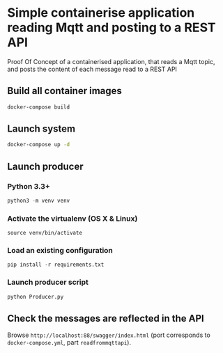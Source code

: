
# Simple containerise application reading Mqtt and posting to a REST API

Proof Of Concept of a containerised application, that reads a Mqtt topic, and posts the content of each message read to a REST API

## Build all container images

```bash
docker-compose build
```

## Launch system

```bash
docker-compose up -d
```

## Launch producer

### Python 3.3+

```python
python3 -m venv venv
```

### Activate the virtualenv (OS X & Linux)

```
source venv/bin/activate
```

### Load an existing configuration

```
pip install -r requirements.txt
```

### Launch producer script

```bash
python Producer.py
```

## Check the messages are reflected in the API

Browse `http://localhost:88/swagger/index.html` (port corresponds to `docker-compose.yml`, part `readfrommqttapi`).

